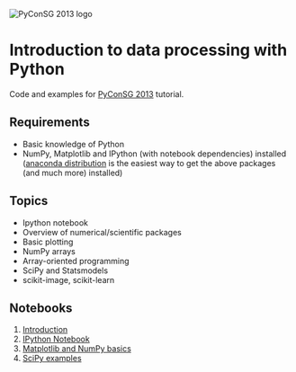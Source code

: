 ![PyConSG 2013 logo](https://pycon.sg/static/images/pycon-logo.jpg "PyConSG 2013
logo")


Introduction to data processing with Python
===========================================

Code and examples for [PyConSG 2013](https://pycon.sg/) tutorial.


Requirements
------------

* Basic knowledge of Python
* NumPy, Matplotlib and IPython (with notebook dependencies) installed
  ([anaconda distribution](http://continuum.io/downloads.html) is the easiest
  way to get the above packages (and much more) installed)


Topics
------

* Ipython notebook 
* Overview of numerical/scientific packages
* Basic plotting
* NumPy arrays 
* Array-oriented programming
* SciPy and Statsmodels
* scikit-image, scikit-learn

Notebooks
---------

1. [Introduction](http://nbviewer.ipython.org/urls/raw.github.com/vanzaj/pyconsg2013-tut/master/ipynb/00-Introduction-and-demo.ipynb)
2. [IPython Notebook](http://nbviewer.ipython.org/urls/raw.github.com/vanzaj/pyconsg2013-tut/master/ipynb/01-IPy-notebook-overview.ipynb)
3. [Matplotlib and NumPy basics](http://nbviewer.ipython.org/urls/raw.github.com/vanzaj/pyconsg2013-tut/master/ipynb/02-MPL-NumPy-basics.ipynb)
4. [SciPy examples](http://nbviewer.ipython.org/urls/raw.github.com/vanzaj/pyconsg2013-tut/master/ipynb/03_SciPy_examples.ipynb)




